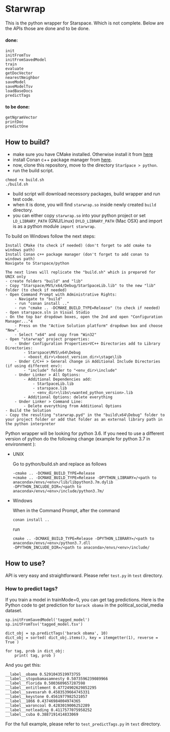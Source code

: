 # Starwrap

This is the python wrapper for Starspace. Which is not complete. Below are the APIs those are done and to be done.
#### done:
```
init
initFromTsv
initFromSavedModel
train
evaluate
getDocVector
nearestNeighbor
saveModel
saveModelTsv
loadBaseDocs
predictTags
```
#### to be done:
```
getNgramVector
printDoc
predictOne
```

## How to build?
- make sure you have CMake installed. Otherwise install it from [here](https://cmake.org/install/)
- install Conan c++ package manager from [here](https://conan.io/downloads.html).
- now, clone this repository, move to the directory `StarSpace > python`.
- run the build script. 

```
chmod +x build.sh
./build.sh
```

- build script will download necessory packages, build wrapper and run test code. 
- when it is done, you will find `starwrap.so` inside newly created `build` directory. 
- you can either copy `starwrap.so` into your python project or set `LD_LIBRARY_PATH` (GNU/Linux) `DYLD_LIBRARY_PATH` (Mac OSX) and import is as a python module `import starwrap`.

To build on Windows follow the next steps:

    Install CMake (to check if needed) (don't forget to add cmake to windows path)
	Install Conan c++ package manager (don't forget to add conan to windows path)
	Navigate to Starspace/python
	
    The next lines will replicate the "build.sh" which is prepared for UNIX only
	- create folders "build" and "lib"
	- Copy "Starspace/MVS/x64/Debug/StarSpaceLib.lib" to the new "lib" folder (to check if needed)
	- Open Command Prompt with Administrative Rights:
		- Navigate to "build"
		- run "conan install .."
		- run "cmake .. -DCMAKE_BUILD_TYPE=Release" (to check if needed)
	- Open starspace.sln in Visual Studio
	- On the top bar dropdown boxes, open the 2nd and open "Configuration Manager..."4
		- Press on the "Active Solution platform" dropdown box and choose "New".
		- Select "x64" and copy from "Win32"
	- Open "starwrap" project properties:
		- Under Configuration Properties>VC++ Directories add to Library Directories: 
			- Starspace\MVS\x64\Debug
			- <boost_dir>\<boost_version_dir>\stage\lib
		- Under C/C++ > General change in Additional Include Directories (if using different env):
			- "include" folder to "<env_dir>\include"
		- Under Linker > All Options:
			- Additional Dependencies add:
				- StarSpaceLib.lib
				- starspace.lib
				- <env_dir>\libs\<wanted_python_version>.lib
			- Additional Options: delete everything
		- Under Linker > Command Line:
			- Delete everything from Additional Options
	- Build the Solution
	- Copy the resulting "starwrap.pyd" in the "build\x64\Debug" folder to your project folder or add that folder as an external library path in the python interpreter

Python wrapper will be looking for python 3.6. If you need to use a different version of python do the following
 change (example for python 3.7 in environment <env>):

- UNIX

    Go to python/build.sh and replace as follows

    ```
    -cmake .. -DCMAKE_BUILD_TYPE=Release
    +cmake .. -DCMAKE_BUILD_TYPE=Release -DPYTHON_LIBRARY=/<path to anaconda>/envs/<env>/lib/libpython3.7m.dylib
   -DPYTHON_INCLUDE_DIR=/<path to anaconda>/envs/<env>/include/python3.7m/
    ```
 
- Windows

    When in the Command Prompt, after the command
    
    ```
    conan install ..
    ```  
    
    run
    
    ```
    cmake .. -DCMAKE_BUILD_TYPE=Release -DPYTHON_LIBRARY=/<path to anaconda>/envs/<env>/python3.7.dll
   -DPYTHON_INCLUDE_DIR=/<path to anaconda>/envs/<env>/include/
    ```
  
## How to use?
API is very easy and straightforward. Please refer `test.py` in `test` directory.

### How to predict tags?
If you train a model in trainMode=0, you can get tag predictions. Here is the Python code to get prediction for `barack obama` in the political_social_media dataset.

```
sp.initFromSavedModel('tagged_model')
sp.initFromTsv('tagged_model.tsv')

dict_obj = sp.predictTags('barack obama', 10)
dict_obj = sorted( dict_obj.items(), key = itemgetter(1), reverse = True )

for tag, prob in dict_obj:
    print( tag, prob )
```

And you get this:
```
__label__obama 0.5291043519973755
__label__stopobamasamnesty 0.5073596239089966
__label__florida 0.5003609657287598
__label__entitlement 0.47724902629852295
__label__savesarah 0.4583539664745331
__label__keystone 0.4561977982521057
__label__1866 0.43746984004974365
__label__waroncoal 0.4283019006252289
__label__notleading 0.4117577075958252
__label__cuba 0.3887191414833069
```
For the full example, please refer to `test_predictTags.py` in `test` directory.

